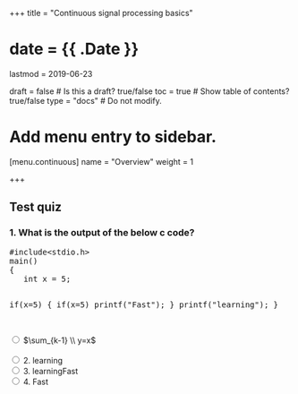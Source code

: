+++
title = "Continuous signal processing basics"

# date = {{ .Date }}
lastmod = 2019-06-23

draft = false  # Is this a draft? true/false
toc = true  # Show table of contents? true/false
type = "docs"  # Do not modify.

# Add menu entry to sidebar.
[menu.continuous]
  name = "Overview"
  weight = 1

+++








## Test quiz
<div class="scp-quizzes-main">
<div class="scp-quizzes-data quiz">
  <h3>1. What is the output of the below c code?</h3>
    <pre>#include&lt;stdio.h>
main()
{
   int x = 5;

   if(x=5)
   {
      if(x=5) printf("Fast");
   }
   printf("learning");
}</pre>
<br/>
    <input type="radio" id="Fastlearning" name="question1">
       <label for="Fastlearning">$\sum_{k-1} \\ y=x$  
       </label><br/>
    <input type="radio"  name="question1">
       <label>2. learning</label><br/>
    <input type="radio" name="question1">
       <label>3. learningFast</label> <br/>
    <input type="radio" name="question1">
     <label>4. Fast</label>
 </div>
 </div>
